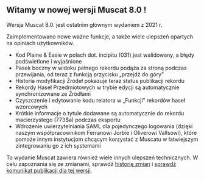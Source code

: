 ## Witamy w nowej wersji Muscat 8.0 !
Wersja Muscat 8.0. jest ostatnim głównym wydaniem z 2021 r. 

Zaimplementowano nowe ważne funkcje, a także wiele ulepszeń opartych na opiniach użytkowników.

* Kod Plaine & Easie w polach dot. incipitu (031) jest walidowany, a błędy podświetlone i wyjaśnione 
* Pasek boczny w widoku pełnego rekordu podąża za stroną podczas przewijania, od teraz z funkcją przycisku „przejdź do góry”
* Historia modyfikacji Źródeł pokazuje teraz status publikacji rekordu
* Rekordy Haseł Przedmiotowych w trybie edycji są automatycznie synchronizowane ze Źródłami
* Czyszczenie i edytowanie kodu relatora w „Funkcji” rekordów haseł wzorcowych 
* Krótkie informacje o tytule dodawane są automatycznie do rekordu macierzystego (773$a) podczas eksportu
* Wdrożenie uwierzytelniania SAML dla pojedynczego logowania (dzięki naszym współpracownikom Ferranowi Jorbie i Oliverowi Vallsowi), które pomoże innym instytucjom chcącym korzystać z Muscatu w łatwiejszym zintegrowaniu go z ich systemami


To wydanie Muscat zawiera również wiele innych ulepszeń technicznych. W celu zapoznania się ze zmianami, sprawdź [historię zmian](https://github.com/rism-ch/muscat/blob/master/CHANGELOG) i [sprawdź komunikat publikacji dla tej wersji](https://github.com/rism-digital/muscat/releases/tag/v8.0).